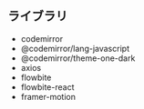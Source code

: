 ## ライブラリ

- codemirror
- @codemirror/lang-javascript
- @codemirror/theme-one-dark
- axios
- flowbite
- flowbite-react
- framer-motion
